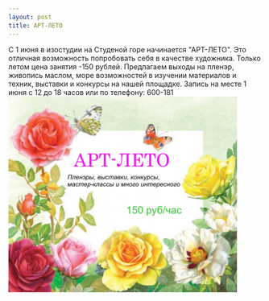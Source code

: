 ```yaml
---
layout: post
title: АРТ-ЛЕТО
---
```

С 1 июня в изостудии на Студеной горе начинается "АРТ-ЛЕТО". Это отличная возможность попробовать себя в качестве художника. Только летом цена занятия -150 рублей. Предлагаем выходы на пленэр, живопись маслом, море возможностей в изучении материалов и техник, выставки и конкурсы на нашей площадке. Запись на месте 1 июня с 12 до 18 часов или по телефону: 600-181
<img src="/img/post/2016-05-15/art-summer.jpg"
  align="center"  width="90%" height="90%" alt="Арт лето в изостудии Арт Портал Владимир" title="Арт лето">


